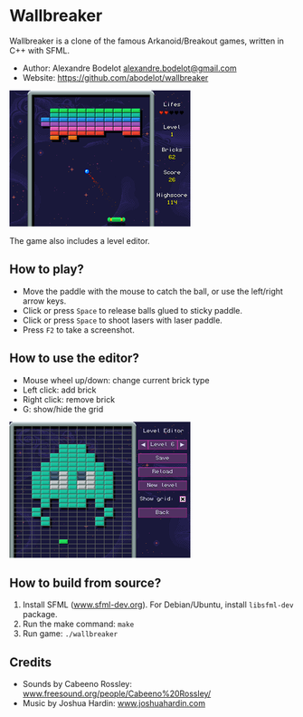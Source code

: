 # Wallbreaker

Wallbreaker is a clone of the famous Arkanoid/Breakout games, written in C++ with SFML.

- Author: Alexandre Bodelot <alexandre.bodelot@gmail.com>
- Website: https://github.com/abodelot/wallbreaker

![game](doc/game.png)

The game also includes a level editor.

## How to play?

- Move the paddle with the mouse to catch the ball, or use the left/right arrow keys.
- Click or press `Space` to release balls glued to sticky paddle.
- Click or press `Space` to shoot lasers with laser paddle.
- Press `F2` to take a screenshot.

## How to use the editor?

- Mouse wheel up/down: change current brick type
- Left click: add brick
- Right click: remove brick
- G: show/hide the grid

![editor](doc/editor.png)

## How to build from source?

1. Install SFML (www.sfml-dev.org). For Debian/Ubuntu, install `libsfml-dev` package.
2. Run the make command: `make`
3. Run game: `./wallbreaker`

## Credits

- Sounds by Cabeeno Rossley: www.freesound.org/people/Cabeeno%20Rossley/
- Music by Joshua Hardin: www.joshuahardin.com
